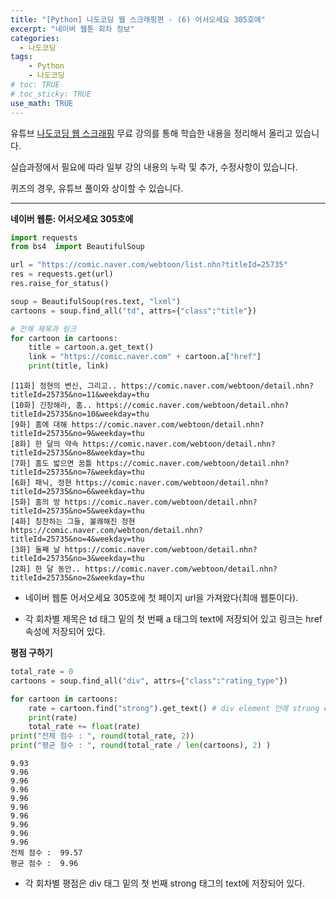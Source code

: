 ```yaml
---
title: "[Python] 나도코딩 웹 스크래핑편 - (6) 어서오세요 305호에"
excerpt: "네이버 웹툰 회차 정보"
categories: 
  - 나도코딩
tags: 
    - Python
    - 나도코딩
# toc: TRUE
# toc_sticky: TRUE
use_math: TRUE
---
```


유튜브 [나도코딩 웹 스크래핑](https://www.youtube.com/watch?v=yQ20jZwDjTE&t=17499s) 무료 강의를 통해 학습한 내용을 정리해서 올리고 있습니다.

실습과정에서 필요에 따라 일부 강의 내용의 누락 및 추가, 수정사항이 있습니다.

퀴즈의 경우, 유튜브 풀이와 상이할 수 있습니다.

---


**네이버 웹툰: 어서오세요 305호에**


```python
import requests
from bs4  import BeautifulSoup

url = "https://comic.naver.com/webtoon/list.nhn?titleId=25735"
res = requests.get(url)
res.raise_for_status()

soup = BeautifulSoup(res.text, "lxml")
cartoons = soup.find_all("td", attrs={"class":"title"})

# 전체 제목과 링크
for cartoon in cartoons:
    title = cartoon.a.get_text()
    link = "https://comic.naver.com" + cartoon.a["href"]
    print(title, link)
```

    [11화] 정현의 변신, 그리고.. https://comic.naver.com/webtoon/detail.nhn?titleId=25735&no=11&weekday=thu
    [10화] 긴장해라, 홈.. https://comic.naver.com/webtoon/detail.nhn?titleId=25735&no=10&weekday=thu
    [9화] 홈에 대해 https://comic.naver.com/webtoon/detail.nhn?titleId=25735&no=9&weekday=thu
    [8화] 한 달의 약속 https://comic.naver.com/webtoon/detail.nhn?titleId=25735&no=8&weekday=thu
    [7화] 홈도 밟으면 꿈틀 https://comic.naver.com/webtoon/detail.nhn?titleId=25735&no=7&weekday=thu
    [6화] 패닉, 정현 https://comic.naver.com/webtoon/detail.nhn?titleId=25735&no=6&weekday=thu
    [5화] 홈의 방 https://comic.naver.com/webtoon/detail.nhn?titleId=25735&no=5&weekday=thu
    [4화] 칭찬하는 그들, 불쾌해진 정현 https://comic.naver.com/webtoon/detail.nhn?titleId=25735&no=4&weekday=thu
    [3화] 둘째 날 https://comic.naver.com/webtoon/detail.nhn?titleId=25735&no=3&weekday=thu
    [2화] 한 달 동안.. https://comic.naver.com/webtoon/detail.nhn?titleId=25735&no=2&weekday=thu
    

- 네이버 웹툰 어서오세요 305호에 첫 페이지 url을 가져왔다(최애 웹툰이다).


- 각 회차별 제목은 td 태그 밑의 첫 번째 a 태그의 text에 저장되어 있고 링크는 href 속성에 저장되어 있다.

**평점 구하기**


```python
total_rate = 0
cartoons = soup.find_all("div", attrs={"class":"rating_type"})

for cartoon in cartoons:
    rate = cartoon.find("strong").get_text() # div element 안에 strong element 가져옴 / cartoon.strong.get_text()
    print(rate)
    total_rate += float(rate)
print("전체 점수 : ", round(total_rate, 2))
print("평균 점수 : ", round(total_rate / len(cartoons), 2) )
```

    9.93
    9.96
    9.96
    9.96
    9.96
    9.96
    9.96
    9.96
    9.96
    9.96
    전체 점수 :  99.57
    평균 점수 :  9.96
    

- 각 회차별 평점은 div 태그 밑의 첫 번째 strong 태그의 text에 저장되어 있다.